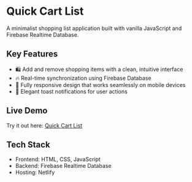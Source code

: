 # Quick Cart List

A minimalist shopping list application built with vanilla JavaScript and Firebase Realtime Database.

## Key Features

* 🛍️ Add and remove shopping items with a clean, intuitive interface
* 🔥 Real-time synchronization using Firebase Database
* 📱 Fully responsive design that works seamlessly on mobile devices
* 🔔 Elegant toast notifications for user actions

## Live Demo

Try it out here: [Quick Cart List](https://quick-cart-list.netlify.app/)

## Tech Stack

* Frontend: HTML, CSS, JavaScript
* Backend: Firebase Realtime Database
* Hosting: Netlify
